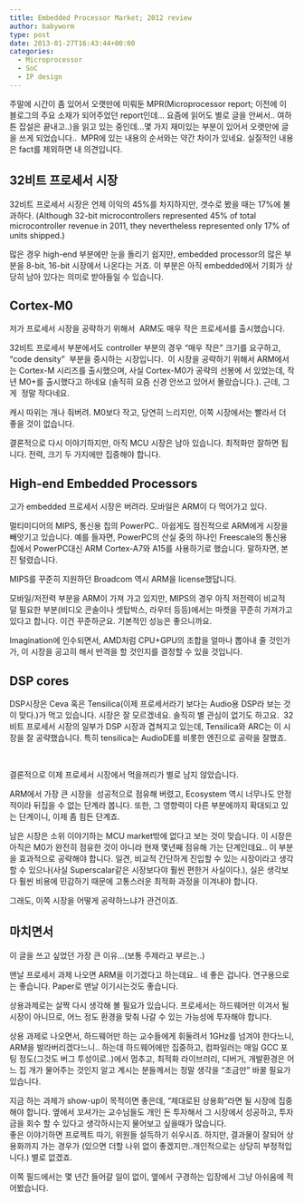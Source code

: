 ```yaml
---
title: Embedded Processor Market; 2012 review
author: babyworm
type: post
date: 2013-01-27T16:43:44+00:00
categories:
  - Microprocessor
  - SoC
  - IP design
---
```

주말에 시간이 좀 있어서 오랫만에 미뤄둔 MPR(Microprocessor report; 이전에 이 블로그의 주요 소재가 되어주었던 report인데… 요즘에 읽어도 별로 글을 안써서.. 여하튼 잡설은 끝내고..)을 읽고 있는 중인데…몇 가지 재미있는 부분이 있어서 오랫만에 글을 쓰게 되었습니다..  MPR에 있는 내용의 순서와는 약간 차이가 있네요. 실질적인 내용은 fact를 제외하면 내 의견입니다.

## 32비트 프로세서 시장
32비트 프로세서 시장은 언제 이익의 45%를 차지하지만, 갯수로 봤을 때는 17%에 불과하다. (Although 32-bit microcontrollers represented 45% of total microcontroller revenue in 2011, they nevertheless represented only 17% of units shipped.)

많은 경우 high-end 부분에만 눈을 돌리기 쉽지만, embedded processor의 많은 부분을 8-bit, 16-bit 시장에서 나온다는 거죠. 이 부분은 아직 embedded에서 기회가 상당히 남아 있다는 의미로 받아들일 수 있습니다.

## Cortex-M0
저가 프로세서 시장을 공략하기 위해서  ARM도 매우 작은 프로세서를 출시했습니다.

32비트 프로세서 부분에서도 controller 부분의 경우 “매우 작은” 크기를 요구하고, “code density”  부분을 중시하는 시장입니다.  이 시장을 공략하기 위해서 ARM에서는 Cortex-M 시리즈를 출시했으며, 사실 Cortex-M0가 공략의 선봉에 서 있었는데, 작년 M0+를 출시했다고 하네요 (솔직히 요즘 신경 안쓰고 있어서 몰랐습니다.). 근데, 그게  정말 작다네요.

캐시 따위는 개나 줘버려. M0보다 작고, 당연히 느리지만, 이쪽 시장에서는 빨라서 더 좋을 것이 없습니다.

결론적으로 다시 이야기하지만, 아직 MCU 시장은 남아 있습니다. 최적화만 잘하면 됩니다. 전력, 크기 두 가지에만 집중해야 합니다.

## High-end Embedded Processors
고가 embedded 프로세서 시장은 버려라. 모바일은 ARM이 다 먹어가고 있다.

멀티미디어의 MIPS, 통신용 칩의 PowerPC.. 아쉽게도 점진적으로 ARM에게 시장을 빼앗기고 있습니다.
예를 들자면, PowerPC의 산실 중의 하나인 Freescale의 통신용 칩에서 PowerPC대신 ARM Cortex-A7와 A15를 사용하기로 했습니다. 말하자면, 본진 털렸습니다.

MIPS를 꾸준히 지원하던 Broadcom 역시 ARM을 license했답니다.

모바일/저전력 부분을 ARM이 가져 가고 있지만, MIPS의 경우 아직 저전력이 비교적 덜 필요한 부분(비디오 콘솔이나 셋탑박스, 라우터 등등)에서는 마켓을 꾸준히 가져가고 있다고 합니다. 이건 꾸준하군요. 기본적인 성능은 좋으니까요.

Imagination에 인수되면서, AMD처럼 CPU+GPU의 조합을 얼마나 뽑아내 줄 것인가가, 이 시장을 공고히 해서 반격을 할 것인지를 결정할 수 있을 것입니다.

## DSP cores
DSP시장은 Ceva 혹은 Tensilica(이제 프로세서라기 보다는 Audio용 DSP라 보는 것이 맞다.)가 먹고 있습니다. 시장은 잘 모르겠네요. 솔직히 별 관심이 없기도 하고요.  32비트 프로세서 시장의 일부가 DSP 시장과 겹쳐지고 있는데, Tensilica와 ARC는 이 시장을 잘 공략했습니다. 특히 tensilica는 AudioDE를 비롯한 엔진으로 공략을 잘했죠.

 

결론적으로 이제 프로세서 시장에서 먹을꺼리가 별로 남지 않았습니다.

ARM에서 가장 큰 시장을  성공적으로 점유해 버렸고, Ecosystem 역시 너무나도 안정적이라 뒤집을 수 없는 단계라 봅니다. 또한, 그 영향력이 다른 부분에까지 확대되고 있는 단계이니, 이제 좀 힘든 단계죠.

남은 시장은 소위 이야기하는 MCU market밖에 없다고 보는 것이 맞습니다. 이 시장은 아직은 M0가 완전히 점유한 것이 아니라 현재 몇년째 점유해 가는 단계인데요.. 이 부분을 효과적으로 공략해야 합니다.
일견, 비교적 간단하게 진입할 수 있는 시장이라고 생각할 수 있으나(사실 Superscalar같은 시장보다야 훨씬 편한거 사실이다.), 실은 생각보다 훨씬 비용에 민감하기 때문에 고통스러운 최적화 과정을 이겨내야 합니다.

그래도, 이쪽 시장을 어떻게 공략하느냐가 관건이죠.

## 마치면서
이 글을 쓰고 싶었던 가장 큰 이유…(보통 주제라고 부르는..)

맨날 프로세서 과제 나오면 ARM을 이기겠다고 하는데요.. 네 좋은 겁니다. 연구용으로는 좋습니다. Paper로 맨날 이기시는것도 좋습니다.

상용과제로는 살짝 다시 생각해 볼 필요가 있습니다. 프로세서는 하드웨어만 이겨서 될 시장이 아니므로, 어느 정도 환경을 맞춰 나갈 수 있는 가능성에 투자해야 합니다.

상용 과제로 나오면서, 하드웨어만 하는 교수들에게 휘둘려서 1GHz를 넘겨야 한다느니, ARM을 발라버리겠다느니.. 하는데 하드웨어에만 집중하고, 컴파일러는 매일 GCC 포팅 정도(그것도 버그 투성이로..)에서 멈추고, 최적화 라이브러리, 디버거, 개발환경은 어느 집 개가 물어주는 것인지 알고 계시는 분들께서는 정말 생각을 “조금만” 바꿀 필요가 있습니다.

지금 하는 과제가 show-up이 목적이면 좋은데, “제대로된 상용화”라면 될 시장에 집중해야 합니다. 옆에서 꼬셔가는 교수님들도 개인 돈 투자해서 그 시장에서 성공하고, 투자금을 회수 할 수 있다고 생각하시는지 물어보고 싶을때가 많습니다. <br>
좋은 이야기하면 프로젝트 따기, 위원들 설득하기 쉬우시죠. 하지만, 결과물이 잘되어 상용화까지 가는 경우가 (있으면 더할 나위 없이 좋겠지만..개인적으로는 상당히 부정적입니다.) 별로 없겠죠.

이쪽 필드에서는 몇 년간 들어갈 일이 없이, 옆에서 구경하는 입장에서 그냥 아쉬움에 적어봤습니다.
